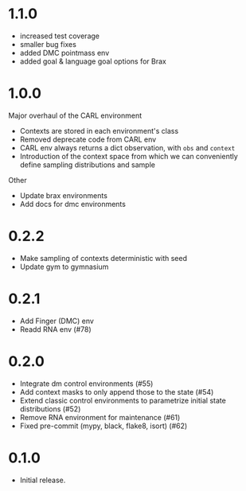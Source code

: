 # 1.1.0
- increased test coverage
- smaller bug fixes
- added DMC pointmass env
- added goal & language goal options for Brax

# 1.0.0
Major overhaul of the CARL environment
- Contexts are stored in each environment's class
- Removed deprecate code from CARL env
- CARL env always returns a dict observation, with `obs` and `context`
- Introduction of the context space from which we can conveniently define sampling distributions and sample

Other
- Update brax environments
- Add docs for dmc environments

# 0.2.2
- Make sampling of contexts deterministic with seed
- Update gym to gymnasium

# 0.2.1
- Add Finger (DMC) env
- Readd RNA env (#78)

# 0.2.0
- Integrate dm control environments (#55)
- Add context masks to only append those to the state (#54)
- Extend classic control environments to parametrize initial state distributions (#52)
- Remove RNA environment for maintenance (#61)
- Fixed pre-commit (mypy, black, flake8, isort) (#62)

# 0.1.0
- Initial release.
